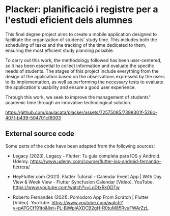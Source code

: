 # Placker: planificació i registre per a l'estudi eficient dels alumnes

This final degree project aims to create a mobile application designed to facilitate the organization of students' study time. This includes both the scheduling of tasks and the tracking of the time dedicated to them, ensuring the most efficient study planning possible.

To carry out this work, the methodology followed has been user-centered, so it has been essential to collect information and evaluate the specific needs of students. The stages of this project include everything from the design of the application based on the observations expressed by the users to its implementation, as well as performing the necessary tests to evaluate the application's usability and ensure a good user experience.

Through this work, we seek to improve the management of students' academic time through an innovative technological solution.


https://github.com/paulacata/placker/assets/72575085/7398301f-526c-407f-b439-504701cf8003



## External source code
Some parts of the code have been adapted from the following sources:

* Legacy (2023). Legacy - Flutter: Tu guía completa para IOS y Android. Udemy. https://www.udemy.com/course/flutter-ios-android-fernando-herrera/

* HeyFlutter.com (2021). Flutter Tutorial - Calendar Event App | With Day View & Week View - Flutter Syncfusion Calendar [Video]. YouTube. https://www.youtube.com/watch?v=LoDtxRkGDTw

* Roberto Fernandes (2021). Pomodoro App From Scratch | Flutter [Vídeo]. YouTube. https://www.youtube.com/watch?v=pATGCf191to&list=PL-BjWplAXDCB2gH-R0tuM85RvuFWArZzL
